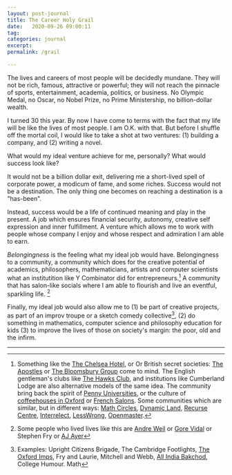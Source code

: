 ```yaml
---
layout: post-journal
title: The Career Holy Grail 
date:   2020-09-26 09:00:11
tag: 
categories: journal
excerpt: 
permalink: /grail

---
```


The lives and careers of most people will be decidedly mundane.  They will not be rich, famous, attractive or powerful; they will not reach the pinnacle of sports, entertainment, academia, politics, or business. No Olympic Medal, no Oscar, no Nobel Prize, no Prime Ministership, no billion-dollar wealth.

I turned 30 this year. By now I have come to terms with the fact that my life will be like the lives of most people. I am O.K. with that. But before I shuffle off the mortal coil, I would like to take a shot at two ventures: (1) building a company, and (2) writing a novel. 

What would my ideal venture achieve for me, personally? What would success look like?

It would not be a billion dollar exit, delivering me a short-lived spell of corporate power,  a modicum of fame, and some riches. Success would not be a destination. The only thing one becomes on reaching a destination is a "has-been".

Instead, success would be a life of continued meaning and play in the present. A job which ensures financial security, autonomy, creative self expression and inner fulfillment. A venture which allows me to work with people whose company I enjoy and whose respect and admiration I am able to earn.

*Belongingness* is the feeling what my ideal job would have. Belongingness to a community, a community which does for the creative potential of academics, philosophers, mathematicians, artists and computer scientists what an institutition like Y Combinator did for entrepreneurs.[^Community] A community that has salon-like socials where I am able to flourish and live an eventful, sparkling life. [^Personalities] 

[^Community]:  Something like the [The Chelsea Hotel](https://medium.com/@bagelboy/make-america-bohemian-again-de846e35d757), or Or British secret societies: [The Apostles](https://en.wikipedia.org/wiki/Cambridge_Apostles)  or [The Bloomsbury Group](https://en.wikipedia.org/wiki/Bloomsbury_Group) come to mind. The English gentleman's clubs like [The Hawks Club](https://en.wikipedia.org/wiki/Hawks%27_Club), and institutions like Cumberland Lodge are also alternative models of the same idea. The community bring back the spirit of [Penny Universities](https://thonyc.wordpress.com/2015/09/29/the-penny-universities/), or the culture of [coffeehouses in Oxford](https://en.wikipedia.org/wiki/English_coffeehouses_in_the_17th_and_18th_centuries) or [French Salons](https://en.wikipedia.org/wiki/Salon_(gathering)). Some communities which are similar, but in different ways: [Math Circles](https://mathcircles.org/), [Dynamic Land](https://dynamicland.org/#project), [Recurse Centre](https://www.fastcompany.com/90325497/this-coders-retreat-is-rewriting-all-the-rules-to-boost-diversity), [Interrelect](https://www.interintellect.com/), [LessWrong](https://wiki.lesswrong.com/wiki/Less_Wrong_meetup_groups), [Openmaster](https://www.openmasters.org/who).

[^Personalities]: Some people who lived lives like this are [Andre Weil](https://www.ams.org/journals/notices/201801/rnoti-p54.pdf) or [Gore Vidal](https://en.wikipedia.org/wiki/Gore_Vidal) or Stephen Fry or [AJ Ayer](https://www.theguardian.com/theobserver/1999/jun/20/featuresreview.review4)


[^Examples]: Examples:  Upright Citizens Brigade, The Cambridge Footlights, [The Oxford Imps](https://en.wikipedia.org/wiki/The_Oxford_Imps), Fry and Laurie, Mitchell and Webb, [All India Bakchod](All_India_Bakchod), College Humour. Math

Finally, my ideal job would also allow me to (1) be part of creative projects, as part of an improv troupe or a sketch comedy collective[^Examples], (2) do something in mathematics, computer science and philosophy education for kids (3) to improve the lives of those on society's margin: the poor, old and the infirm. 


-----









